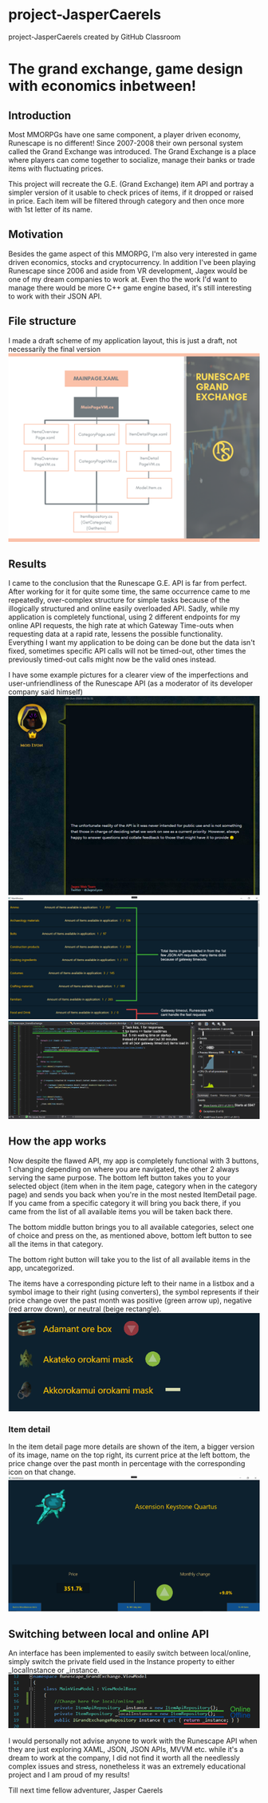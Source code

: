 # project-JasperCaerels
project-JasperCaerels created by GitHub Classroom

# The grand exchange, game design with economics inbetween!
## Introduction
Most MMORPGs have one same component, a player driven economy, Runescape is no different!
Since 2007-2008 their own personal system called the Grand Exchange was introduced.
The Grand Exchange is a place where players can come together to socialize,
manage their banks or trade items with fluctuating prices.

This project will recreate the G.E. (Grand Exchange) item API and portray a simpler version of it usable to check
prices of items, if it dropped or raised in price. Each item will be filtered through category and then once more with 1st letter of its name.

## Motivation
Besides the game aspect of this MMORPG, I'm also very interested in game driven economics, stocks and cryptocurrency.
In addition I've been playing Runescape since 2006 and aside from VR development, Jagex would be one of my dream companies to work at.
Even tho the work I'd want to manage there would be more C++ game engine based, it's still interesting to  work with their JSON API.


## File structure
I made a draft scheme of my application layout, this is just a draft, not necessarily the final version
![Image of my MVVM scheme](https://github.com/HowestDAE/project-JasperCaerels/blob/main/Scheme/Runescape_GE.png)

## Results
I came to the conclusion that the Runescape G.E. API is far from perfect. After working for it for quite some time, the same occurrence came to me repeatedly, over-complex structure for simple tasks because of the illogically structured and online easily overloaded API. Sadly, while my application is completely functional, using 2 different endpoints for my online API requests, the high rate at which Gateway Time-outs when requesting data at a rapid rate, lessens the possible functionality. Everything I want my application to be doing can be done but the data isn't fixed, sometimes specific API calls will not be timed-out, other times the previously timed-out calls might now be the valid ones instead.

I have some example pictures for a clearer view of the imperfections and user-unfriendliness of the Runescape API (as a moderator of its developer company said himself)
![Image of Moderator](https://github.com/HowestDAE/project-JasperCaerels/blob/main/IMPORTANT/ModeratorProof.PNG)
![Image of GateWay time-out data](https://github.com/HowestDAE/project-JasperCaerels/blob/main/IMPORTANT/DataLoadingIn.PNG)
![Image of Await response](https://github.com/HowestDAE/project-JasperCaerels/blob/main/IMPORTANT/AwaitResponse.PNG)

## How the app works
Now despite the flawed API, my app is completely functional with 3 buttons, 1 changing depending on where you are navigated, the other 2 always serving the same purpose.
The bottom left button takes you to your selected object (item when in the item page, category when in the category page) and sends you back when you're in the most nested ItemDetail page. If you came from a specific category it will bring you back there, if you came from the list of all available items you will be taken back there.

The bottom middle button brings you to all available categories, select one of choice and press on the, as mentioned above, bottom left button to see all the items in that category.

The bottom right button will take you to the list of all available items in the app, uncategorized.

The items have a corresponding picture left to their name in a listbox and a symbol image to their right (using converters), the symbol represents if their price change over the past month was positive (green arrow up), negative (red arrow down), or neutral (beige rectangle).
![Image of Listbox items](https://github.com/HowestDAE/project-JasperCaerels/blob/main/IMPORTANT/ExplanationItemPrices.PNG)

### Item detail
In the item detail page more details are shown of the item, a bigger version of its image, name on the top right, its current price at the left bottom, the price change over the past month in percentage with the corresponding icon on that change. 
![Image of Item in detail](https://github.com/HowestDAE/project-JasperCaerels/blob/main/IMPORTANT/ItemDetail.PNG)

## Switching between local and online API
An interface has been implemented to easily switch between local/online, simply switch the private field used in the Instance property to either _localInstance or _instance. 
![Image of Changing local/online repository](https://github.com/HowestDAE/project-JasperCaerels/blob/main/IMPORTANT/SwitchOnlineOffline.PNG)

I would personally not advise anyone to work with the Runescape API when they are just exploring XAML, JSON, JSON APIs, MVVM etc. while it's a dream to work at the company, I did not find it worth all the needlessly complex issues and stress, nonetheless it was an extremely educational project and I am proud of my results!

Till next time fellow adventurer,
Jasper Caerels
